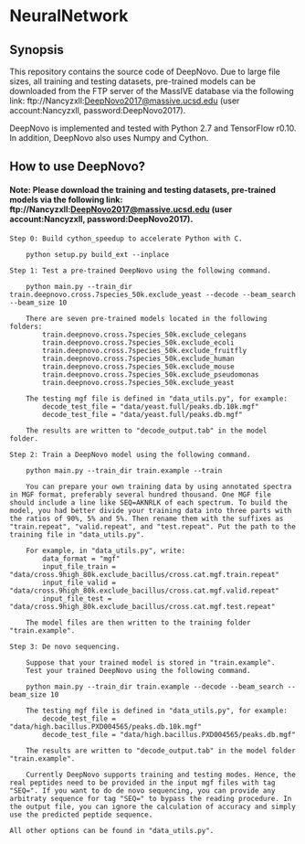# NeuralNetwork

## Synopsis

This repository contains the source code of DeepNovo. Due to large file sizes, all training and testing datasets, pre-trained models can be downloaded from the FTP server of the MassIVE database via the following link: ftp://Nancyzxll:DeepNovo2017@massive.ucsd.edu (user account:Nancyzxll, password:DeepNovo2017).

DeepNovo is implemented and tested with Python 2.7 and TensorFlow r0.10. In addition, DeepNovo also uses Numpy and Cython.

## How to use DeepNovo?
#### Note: Please download the training and testing datasets, pre-trained models via the following link: ftp://Nancyzxll:DeepNovo2017@massive.ucsd.edu (user account:Nancyzxll, password:DeepNovo2017).

    Step 0: Build cython_speedup to accelerate Python with C.
    
        python setup.py build_ext --inplace
        
    Step 1: Test a pre-trained DeepNovo using the following command.
    
        python main.py --train_dir train.deepnovo.cross.7species_50k.exclude_yeast --decode --beam_search --beam_size 10
        
        There are seven pre-trained models located in the following folders:
            train.deepnovo.cross.7species_50k.exclude_celegans
            train.deepnovo.cross.7species_50k.exclude_ecoli
            train.deepnovo.cross.7species_50k.exclude_fruitfly
            train.deepnovo.cross.7species_50k.exclude_human
            train.deepnovo.cross.7species_50k.exclude_mouse
            train.deepnovo.cross.7species_50k.exclude_pseudomonas
            train.deepnovo.cross.7species_50k.exclude_yeast
            
        The testing mgf file is defined in "data_utils.py", for example:
            decode_test_file = "data/yeast.full/peaks.db.10k.mgf"
            decode_test_file = "data/yeast.full/peaks.db.mgf"
        
        The results are written to "decode_output.tab" in the model folder.
            
    Step 2: Train a DeepNovo model using the following command.
      
        python main.py --train_dir train.example --train

        You can prepare your own training data by using annotated spectra in MGF format, preferably several hundred thousand. One MGF file should include a line like SEQ=AKNRLK of each spectrum. To build the model, you had better divide your training data into three parts with the ratios of 90%, 5% and 5%. Then rename them with the suffixes as "train.repeat", "valid.repeat", and "test.repeat". Put the path to the training file in "data_utils.py".
        
        For example, in "data_utils.py", write:
            data_format = "mgf"
            input_file_train = "data/cross.9high_80k.exclude_bacillus/cross.cat.mgf.train.repeat"
            input_file_valid = "data/cross.9high_80k.exclude_bacillus/cross.cat.mgf.valid.repeat"
            input_file_test = "data/cross.9high_80k.exclude_bacillus/cross.cat.mgf.test.repeat"
        
        The model files are then written to the training folder "train.example".
                
    Step 3: De novo sequencing.
    
        Suppose that your trained model is stored in "train.example". 
        Test your trained DeepNovo using the following command.
    
        python main.py --train_dir train.example --decode --beam_search --beam_size 10
        
        The testing mgf file is defined in "data_utils.py", for example:
            decode_test_file = "data/high.bacillus.PXD004565/peaks.db.10k.mgf"
            decode_test_file = "data/high.bacillus.PXD004565/peaks.db.mgf"
        
        The results are written to "decode_output.tab" in the model folder "train.example".
    
        Currently DeepNovo supports training and testing modes. Hence, the real peptides need to be provided in the input mgf files with tag "SEQ=". If you want to do de novo sequencing, you can provide any arbitraty sequence for tag "SEQ=" to bypass the reading procedure. In the output file, you can ignore the calculation of accuracy and simply use the predicted peptide sequence.
            
    All other options can be found in "data_utils.py".
